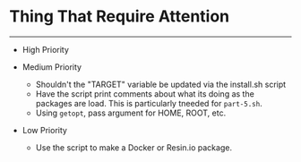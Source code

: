 <!--
Maintainer:   jeffskinnerbox@yahoo.com / www.jeffskinnerbox.me
Version:      0.4
-->

# Thing That Require Attention

-----

* High Priority

* Medium Priority
    * Shouldn't the "TARGET" variable be updated via the install.sh script
    * Have the script print comments about what its doing as the packages are load.  This is particularly tneeded for `part-5.sh`.
    * Using `getopt`, pass argument for HOME, ROOT, etc.

* Low Priority
    * Use the script to make a Docker or Resin.io package.
